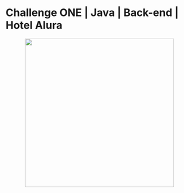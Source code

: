 # Challenge ONE | Java | Back-end | Hotel Alura

<p align="center" >

<img width="400" heigth="400" src="https://user-images.githubusercontent.com/101413385/173164615-192ca98a-1a44-480e-9229-9f82f456eec8.png">

 </p>

